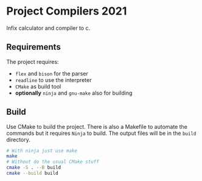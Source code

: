 # Project Compilers 2021

Infix calculator and compiler to c.

## Requirements

The project requires:

- `flex` and `bison` for the parser
- `readline` to use the interpreter
- `CMake` as build tool
- **optionally** `ninja` and `gnu-make` also for building

## Build

Use CMake to build the project. There is also a Makefile to automate the
commands but it requires `Ninja` to build. The output files will be in the
`build` directory.

```bash
# With ninja just use make
make
# Without do the usual CMake stuff
cmake -S . --B build
cmake --build build
```
